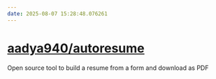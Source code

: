 ```yaml
---
date: 2025-08-07 15:28:48.076261
---
```


# [aadya940/autoresume](https://github.com/aadya940/autoresume)

Open source tool to build a resume from a form and download as PDF